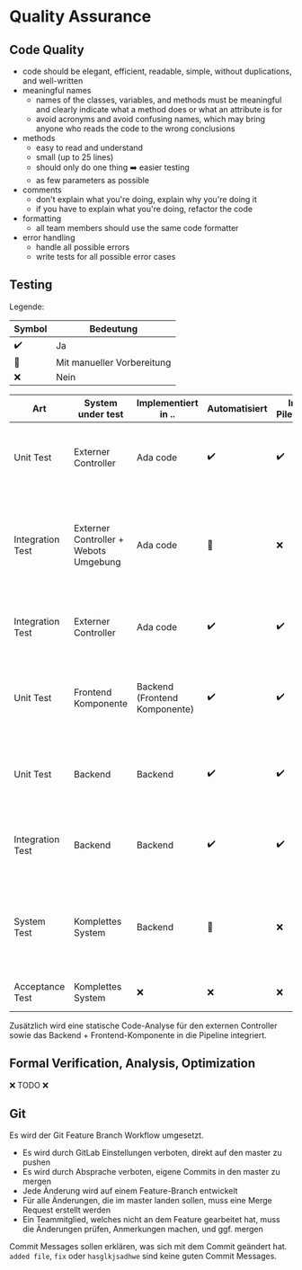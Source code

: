 # Quality Assurance

## Code Quality

- code should be elegant, efficient, readable, simple, without duplications, and well-written
- meaningful names
  - names of the classes, variables, and methods must be meaningful and clearly indicate what a method does or what an attribute is for
  - avoid acronyms and avoid confusing names, which may bring anyone who reads the code to the wrong conclusions
- methods
  - easy to read and understand
  - small (up to 25 lines)
  - should only do one thing :arrow_right: easier testing
  - as few parameters as possible
- comments
  - don't explain what you're doing, explain why you're doing it
  - if you have to explain what you're doing, refactor the code
- formatting
  - all team members should use the same code formatter
- error handling
  - handle all possible errors
  - write tests for all possible error cases

## Testing

Legende:

| Symbol               | Bedeutung                  |
| -------------------- | -------------------------- |
| :heavy_check_mark:   | Ja                         |
| :large_blue_diamond: | Mit manueller Vorbereitung |
| :x:                  | Nein                       |

| Art              | System under test                     | Implementiert in ..           | Automatisiert        | In Pileline        | Beschreibung                                                 | Beispiel                                                     |
| ---------------- | ------------------------------------- | ----------------------------- | -------------------- | ------------------ | ------------------------------------------------------------ | ------------------------------------------------------------ |
| Unit Test        | Externer Controller                   | Ada code                      | :heavy_check_mark:   | :heavy_check_mark: | Tests einzelne Methoden und Funktionalitäten. Hat keine Abhängigkeiten außerhalb der Methode/Funktionalität. | Berechnet Methode x wirklich einen Mittelwert der 4 Parameter? |
| Integration Test | Externer Controller + Webots Umgebung | Ada code                      | :large_blue_diamond: | :x:                | Testet das Verhalten des externen Controllers im Zusammenspiel mit Webots | Szenario: Cab fährt auf Hindernis zu.<br />Test: Cab kommt rechtzeitig zum Stehen und verhindert eine Kollision |
| Integration Test | Externer Controller                   | Ada code                      | :heavy_check_mark:   | :heavy_check_mark: | Prüft, ob der externe Controller auf (z.B.) Anfragen an die REST API wie erwartet reagiert | Achknowledged der externe Controller einen Auftrag des Backends? |
| Unit Test        | Frontend Komponente                   | Backend (Frontend Komponente) | :heavy_check_mark:   | :heavy_check_mark: | Prüft, ob sich die Frontend-Komponente wie gewünscht verhält | Wird dem Benutzer bei Fehlern in der Kommunikation eine Fehlermeldung angezeigt? |
| Unit Test        | Backend                               | Backend                       | :heavy_check_mark:   | :heavy_check_mark: | Prüft, ob einzelne Methoden und Funktionalitäten des Backends wie gewünscht funktionieren | Wird eine Nachricht für einen externen Controller richtig serialisiert? |
| Integration Test | Backend                               | Backend                       | :heavy_check_mark:   | :heavy_check_mark: | Prüft, ob das Backend auf (z.B.) Anfragen an die REST API wie erwartet reagiert | Antwortet das Backend bei Anfrage der aktuellen Infos der Cabs wie erwartet? |
| System Test      | Komplettes System                     | Backend                       | :large_blue_diamond: | :x:                | Testet highlevel Funktionalität des Backends.                | Input: Fahre zu Station A, sammele alle Fahrgäste ein, fahre zu Station B, liefere alle Fahrgäste ab, fahre ins Depot |
| Acceptance Test  | Komplettes System                     | :x:                           | :x:                  | :x:                | Manuelles Testen von zuvor definierten Akzeptanzkriterien    |                                                              |

Zusätzlich wird eine statische Code-Analyse für den externen Controller sowie das Backend + Frontend-Komponente in die Pipeline integriert.

## Formal Verification, Analysis, Optimization

:x: TODO :x:

## Git

Es wird der Git Feature Branch Workflow umgesetzt.

- Es wird durch GitLab Einstellungen verboten, direkt auf den master zu pushen
- Es wird durch Absprache verboten, eigene Commits in den master zu mergen
- Jede Änderung wird auf einem Feature-Branch entwickelt
- Für alle Änderungen, die im master landen sollen, muss eine Merge Request erstellt werden
- Ein Teammitglied, welches nicht an dem Feature gearbeitet hat, muss die Änderungen prüfen, Anmerkungen machen, und ggf. mergen

Commit Messages sollen erklären, was sich mit dem Commit geändert hat. `added file`, `fix` oder `hasglkjsadhwe` sind keine guten Commit Messages.
